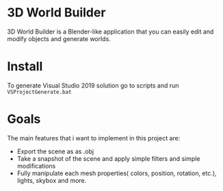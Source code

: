 # 3D World Builder

3D World Builder is a Blender-like application that you can easily edit and modify objects and generate worlds.

# Install

To generate Visual Studio 2019 solution go to scripts and run `VSProjectGenerate.bat`

# Goals

The main features that i want to implement in this project are:

* Export the scene as as .obj
* Take a snapshot of the scene and apply simple filters and simple modifications
* Fully manipulate each mesh properties( colors, position, rotation, etc.), lights, skybox and more.